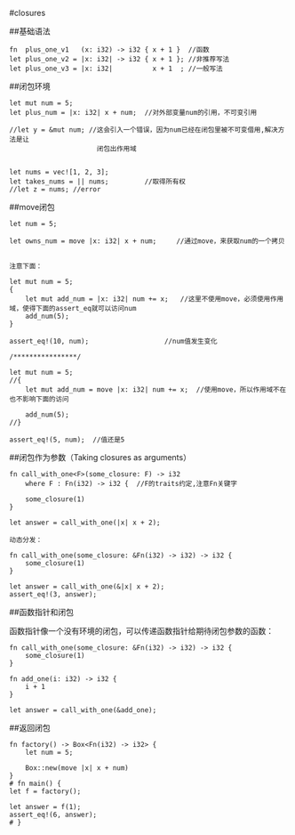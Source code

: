 #closures

##基础语法

    fn  plus_one_v1   (x: i32) -> i32 { x + 1 }  //函数
    let plus_one_v2 = |x: i32| -> i32 { x + 1 }; //非推荐写法
    let plus_one_v3 = |x: i32|          x + 1  ; //一般写法
    
##闭包环境

    let mut num = 5;
    let plus_num = |x: i32| x + num;  //对外部变量num的引用，不可变引用
    
    //let y = &mut num; //这会引入一个错误，因为num已经在闭包里被不可变借用,解决方法是让
                          闭包出作用域
                          
                          
    let nums = vec![1, 2, 3];
    let takes_nums = || nums;         //取得所有权
    //let z = nums; //error
    
    
##move闭包

    let num = 5;

    let owns_num = move |x: i32| x + num;     //通过move，来获取num的一个拷贝
    
    
    注意下面：
    
    let mut num = 5;
    {
        let mut add_num = |x: i32| num += x;   //这里不使用move，必须使用作用域，使得下面的assert_eq就可以访问num
        add_num(5);
    }

    assert_eq!(10, num);                   //num值发生变化
    
    /****************/
    
    let mut num = 5;
    //{
        let mut add_num = move |x: i32| num += x;  //使用move，所以作用域不在也不影响下面的访问

        add_num(5);
    //}

    assert_eq!(5, num);  //值还是5
    
##闭包作为参数（Taking closures as arguments）    

    fn call_with_one<F>(some_closure: F) -> i32
        where F : Fn(i32) -> i32 {  //F的traits约定,注意Fn关键字

        some_closure(1)
    }

    let answer = call_with_one(|x| x + 2);

    动态分发：
    
    fn call_with_one(some_closure: &Fn(i32) -> i32) -> i32 {
        some_closure(1)
    }

    let answer = call_with_one(&|x| x + 2);
    assert_eq!(3, answer);
    
##函数指针和闭包

函数指针像一个没有环境的闭包，可以传递函数指针给期待闭包参数的函数：

    fn call_with_one(some_closure: &Fn(i32) -> i32) -> i32 {
        some_closure(1)
    }

    fn add_one(i: i32) -> i32 {
        i + 1
    }

    let answer = call_with_one(&add_one);
    
##返回闭包

    fn factory() -> Box<Fn(i32) -> i32> {
        let num = 5;

        Box::new(move |x| x + num)
    }
    # fn main() {
    let f = factory();

    let answer = f(1);
    assert_eq!(6, answer);
    # }    

